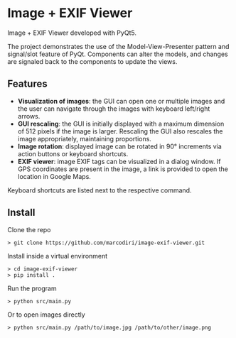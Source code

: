 # Image + EXIF Viewer
Image + EXIF Viewer developed with PyQt5.

The project demonstrates the use of the Model-View-Presenter pattern and signal/slot feature of PyQt. Components can alter the models, and changes are signaled back to the components to update the views.

## Features
- **Visualization of images**: the GUI can open one or multiple images and the user can navigate through the images with keyboard left/right arrows.
- **GUI rescaling**: the GUI is initially displayed with a maximum dimension of 512 pixels if the image is larger. Rescaling the GUI also rescales the image appropriately, maintaining proportions.
- **Image rotation**: displayed image can be rotated in 90° increments via action buttons or keyboard shortcuts.
- **EXIF viewer**: image EXIF tags can be visualized in a dialog window. If GPS coordinates are present in the image, a link is provided to open the location in Google Maps.

Keyboard shortcuts are listed next to the respective command.

## Install
Clone the repo
```shell
> git clone https://github.com/marcodiri/image-exif-viewer.git
```
Install inside a virtual environment
```shell
> cd image-exif-viewer
> pip install .
```
Run the program
```shell
> python src/main.py
```
Or to open images directly
```shell
> python src/main.py /path/to/image.jpg /path/to/other/image.png
```